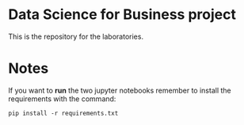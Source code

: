 # Data Science for Business project
This is the repository for the laboratories.

# Notes
If you want to **run** the two jupyter notebooks remember to install the requirements with the command:
```
pip install -r requirements.txt
```
